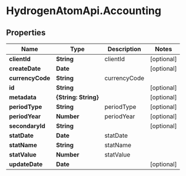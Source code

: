 # HydrogenAtomApi.Accounting

## Properties
Name | Type | Description | Notes
------------ | ------------- | ------------- | -------------
**clientId** | **String** | clientId | [optional] 
**createDate** | **Date** |  | [optional] 
**currencyCode** | **String** | currencyCode | 
**id** | **String** |  | [optional] 
**metadata** | **{String: String}** |  | [optional] 
**periodType** | **String** | periodType | [optional] 
**periodYear** | **Number** | periodYear | [optional] 
**secondaryId** | **String** |  | [optional] 
**statDate** | **Date** | statDate | 
**statName** | **String** | statName | 
**statValue** | **Number** | statValue | 
**updateDate** | **Date** |  | [optional] 


